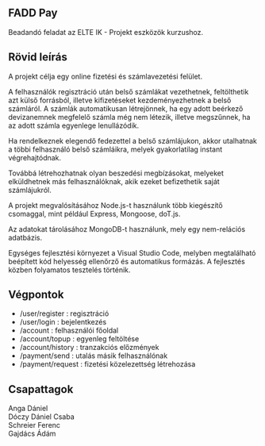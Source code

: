 FADD Pay
------
Beadandó feladat az ELTE IK - Projekt eszközök kurzushoz.

Rövid leírás
------

A projekt célja egy online fizetési és számlavezetési felület.

A felhasználók regisztráció után belső számlákat vezethetnek, feltölthetik azt külső forrásból, illetve kifizetéseket kezdeményezhetnek a belső számláról. A számlák automatikusan létrejönnek, ha egy adott beérkező devizanemnek megfelelő számla még nem létezik, illetve megszűnnek, ha az adott számla egyenlege lenullázódik. 

Ha rendelkeznek elegendő fedezettel a belső számlájukon, akkor utalhatnak a többi felhasználó belső számláikra, melyek gyakorlatilag instant végrehajtódnak.

Továbbá létrehozhatnak olyan beszedési megbízásokat, melyeket elküldhetnek más felhasználóknak, akik ezeket befizethetik saját számlájukról.

A projekt megvalósításához Node.js-t használunk több kiegészítő csomaggal, mint például Express, Mongoose, doT.js.

Az adatokat tárolásához MongoDB-t használunk, mely egy nem-relációs adatbázis.

Egységes fejlesztési környezet a Visual Studio Code, melyben megtalálható beépített kód helyesség ellenőrző és automatikus formázás.
A fejlesztés közben folyamatos tesztelés történik.

Végpontok
------
- /user/register    : regisztráció
- /user/login       : bejelentkezés
- /account          : felhasználói főoldal
- /account/topup    : egyenleg feltöltése
- /account/history  : tranzakciós előzmények
- /payment/send     : utalás másik felhasználónak
- /payment/request  : fizetési közelezettség létrehozása

Csapattagok
------
Anga Dániel  
Dóczy Dániel Csaba  
Schreier Ferenc  
Gajdács Ádám  
